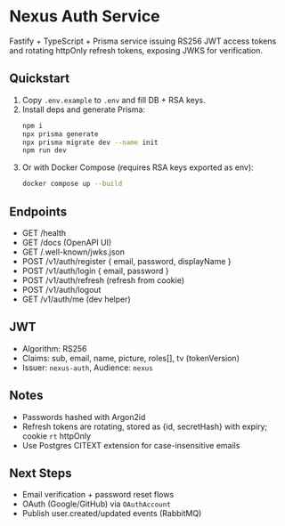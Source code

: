 # Nexus Auth Service

Fastify + TypeScript + Prisma service issuing RS256 JWT access tokens and rotating httpOnly refresh tokens, exposing JWKS for verification.

## Quickstart

1. Copy `.env.example` to `.env` and fill DB + RSA keys.
2. Install deps and generate Prisma:
   ```bash
   npm i
   npx prisma generate
   npx prisma migrate dev --name init
   npm run dev
   ```
3. Or with Docker Compose (requires RSA keys exported as env):
   ```bash
   docker compose up --build
   ```

## Endpoints

- GET /health
- GET /docs (OpenAPI UI)
- GET /.well-known/jwks.json
- POST /v1/auth/register { email, password, displayName }
- POST /v1/auth/login { email, password }
- POST /v1/auth/refresh (refresh from cookie)
- POST /v1/auth/logout
- GET /v1/auth/me (dev helper)

## JWT
- Algorithm: RS256
- Claims: sub, email, name, picture, roles[], tv (tokenVersion)
- Issuer: `nexus-auth`, Audience: `nexus`

## Notes
- Passwords hashed with Argon2id
- Refresh tokens are rotating, stored as {id, secretHash} with expiry; cookie `rt` httpOnly
- Use Postgres CITEXT extension for case-insensitive emails

## Next Steps
- Email verification + password reset flows
- OAuth (Google/GitHub) via `OAuthAccount`
- Publish user.created/updated events (RabbitMQ)
